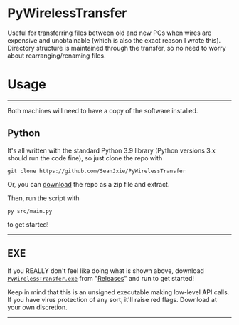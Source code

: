 # PyWirelessTransfer
Useful for transferring files between old and new PCs when wires are expensive and unobtainable (which is also the exact reason I wrote this).
Directory structure is maintained through the transfer, so no need to worry about rearranging/renaming files.

# Usage
---
Both machines will need to have a copy of the software installed.
## Python
It's all written with the standard Python 3.9 library (Python versions 3.x should run the code fine), so just clone the repo with
```
git clone https://github.com/SeanJxie/PyWirelessTransfer
```
Or, you can [download](https://github.com/SeanJxie/PyWirelessTransfer/archive/refs/heads/main.zip) the repo as a zip file and extract.

Then, run the script with
```
py src/main.py
```
to get started!

---
## EXE
If you REALLY don't feel like doing what is shown above, download [`PyWirelessTransfer.exe`](https://github.com/SeanJxie/PyWirelessTransfer/releases/download/v1.0/PyWirelessTransfer.exe)  from "[Releases](https://github.com/SeanJxie/PyWirelessTransfer/releases/tag/v1.0)" and run to get started!

Keep in mind that this is an unsigned executable making low-level API calls. If you have virus protection of any sort, it'll raise red flags. Download at your own discretion.

---

